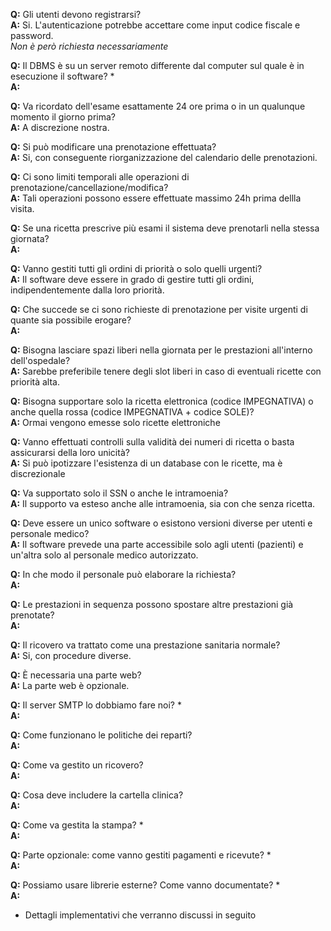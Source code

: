 __Q:__ Gli utenti devono registrarsi?  
__A:__ Si. L'autenticazione potrebbe accettare come input codice fiscale e password.  
_Non è però richiesta necessariamente_
>


__Q:__ Il DBMS è su un server remoto differente dal computer sul quale è in esecuzione il software? *  
__A:__
>

__Q:__ Va ricordato dell'esame esattamente 24 ore prima o in un qualunque momento il giorno prima?  
__A:__ A discrezione nostra.  
> 

__Q:__ Si può modificare una prenotazione effettuata?  
__A:__ Si, con conseguente riorganizzazione del calendario delle prenotazioni.  
> 

__Q:__ Ci sono limiti temporali alle operazioni di prenotazione/cancellazione/modifica?  
__A:__ Tali operazioni possono essere effettuate massimo 24h prima dellla visita.  
>

__Q:__ Se una ricetta prescrive più esami il sistema deve prenotarli nella stessa giornata?  
__A:__ 
>

__Q:__ Vanno gestiti tutti gli ordini di priorità o solo quelli urgenti?  
__A:__ Il software deve essere in grado di gestire tutti gli ordini, indipendentemente dalla loro priorità.  
>

__Q:__ Che succede se ci sono richieste di prenotazione per visite urgenti di quante sia possibile erogare?  
__A:__ 
>

__Q:__ Bisogna lasciare spazi liberi nella giornata per le prestazioni all'interno dell'ospedale?  
__A:__ Sarebbe preferibile tenere degli slot liberi in caso di eventuali ricette con priorità alta.  
>

__Q:__ Bisogna supportare solo la ricetta elettronica (codice IMPEGNATIVA) o anche quella rossa (codice IMPEGNATIVA + codice SOLE)?  
__A:__ Ormai vengono emesse solo ricette elettroniche
>

__Q:__ Vanno effettuati controlli sulla validità dei numeri di ricetta o basta assicurarsi della loro unicità?  
__A:__ Si può ipotizzare l'esistenza di un database con le ricette, ma è discrezionale
>

__Q:__ Va supportato solo il SSN o anche le intramoenia?  
__A:__ Il supporto va esteso anche alle intramoenia, sia con che senza ricetta.  
>

__Q:__ Deve essere un unico software o esistono versioni diverse per utenti e personale medico?  
__A:__ Il software prevede una parte accessibile solo agli utenti (pazienti) e un'altra solo al personale medico autorizzato.  
>
 
__Q:__ In che modo il personale può elaborare la richiesta?  
__A:__
>

__Q:__ Le prestazioni in sequenza possono spostare altre prestazioni già prenotate?  
__A:__
> 

__Q:__ Il ricovero va trattato come una prestazione sanitaria normale?  
__A:__ Si, con procedure diverse.  
> 

__Q:__ È necessaria una parte web?  
__A:__ La parte web è opzionale.  
>
 
__Q:__ Il server SMTP lo dobbiamo fare noi? *  
__A:__
>
 
__Q:__ Come funzionano le politiche dei reparti?  
__A:__
>

__Q:__ Come va gestito un ricovero?  
__A:__
> 

__Q:__ Cosa deve includere la cartella clinica?  
__A:__
>

__Q:__ Come va gestita la stampa? *    
__A:__
>

__Q:__ Parte opzionale: come vanno gestiti pagamenti e ricevute? *  
__A:__
>

__Q:__ Possiamo usare librerie esterne? Come vanno documentate? *  
__A:__
> 

* Dettagli implementativi che verranno discussi in seguito
